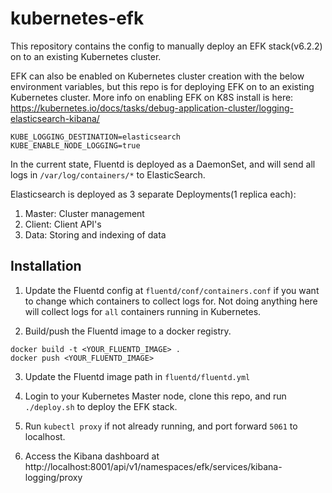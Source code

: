 
# kubernetes-efk

This repository contains the config to manually deploy an EFK stack(v6.2.2) on to an existing Kubernetes cluster. 

EFK can also be enabled on Kubernetes cluster creation with the below environment variables, but this repo is for deploying EFK on to an existing Kubernetes cluster. More info on enabling EFK on K8S install is here: https://kubernetes.io/docs/tasks/debug-application-cluster/logging-elasticsearch-kibana/

```
KUBE_LOGGING_DESTINATION=elasticsearch
KUBE_ENABLE_NODE_LOGGING=true
```

In the current state, Fluentd is deployed as a DaemonSet, and will send all logs in `/var/log/containers/*` to ElasticSearch. 

Elasticsearch is deployed as 3 separate Deployments(1 replica each):

 1. Master: Cluster management
 2. Client: Client API's
 3. Data: Storing and indexing of data

## Installation

1. Update the Fluentd config at `fluentd/conf/containers.conf` if you want to change which containers to collect logs for. Not doing anything here will collect logs for `all` containers running in Kubernetes.  

2. Build/push the Fluentd image to a docker registry.

```
docker build -t <YOUR_FLUENTD_IMAGE> .
docker push <YOUR_FLUENTD_IMAGE>
```

3. Update the Fluentd image path in `fluentd/fluentd.yml`

4. Login to your Kubernetes Master node, clone this repo, and run `./deploy.sh` to deploy the EFK stack. 

5. Run `kubectl proxy` if not already running, and port forward `5061` to localhost.

6. Access the Kibana dashboard at http://localhost:8001/api/v1/namespaces/efk/services/kibana-logging/proxy
